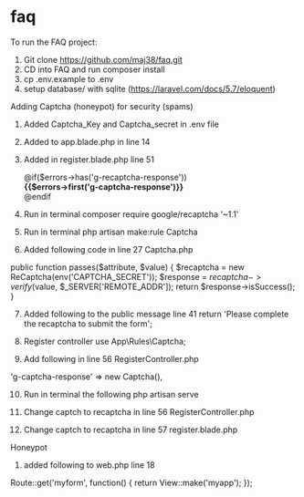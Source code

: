 # faq

To run the FAQ project:

1. Git clone https://github.com/maj38/faq.git
2. CD into FAQ and run composer install
3. cp .env.example to .env
4. setup database/ with sqlite (https://laravel.com/docs/5.7/eloquent)

Adding Captcha (honeypot) for security (spams)

1. Added Captcha_Key and Captcha_secret in .env file
2. Added <script src='https://www.google.com/recaptcha/api.js'></script> to app.blade.php in line 14
3. Added in register.blade.php line 51
                               <div class="form-group row">
                                     <div class="col-md-6 offset-md-4">
                                         <div class="g-recaptcha" data-sitekey="{{env('CAPTCHA_KEY')}}"></div>
                                     @if($errors->has('g-recaptcha-response'))
                                         <span class="invalid-feedback" style="display:block">
                                             <strong>
                                                 {{$errors->first('g-captcha-response')}}
                                             </strong>
                                         </span>
                                         @endif
                                          </div>
 
 
4. Run in terminal 
composer require google/recaptcha '~1.1'  

5. Run in terminal 
php artisan make:rule Captcha 

6. Added following code in line 27 Captcha.php

public function passes($attribute, $value)
    {
        $recaptcha = new ReCaptcha(env('CAPTCHA_SECRET'));
        $response = $recaptcha->verify($value, $_SERVER['REMOTE_ADDR']);
        return $response->isSuccess();
    }

7. Added following to the public message line 41
return 'Please complete the recaptcha to submit the form';

8. Register controller 
use App\Rules\Captcha;

9. Add following in line 56 RegisterController.php

 'g-captcha-response' => new Captcha(),
 
10. Run in terminal the following 
php artisan serve 

11. Change captch to recaptcha in line 56 RegisterController.php
12.  Change captch to recaptcha in line 57 register.blade.php


Honeypot 

1. added following to web.php line 18

Route::get('myform', function()
{
    return View::make('myapp');
});

